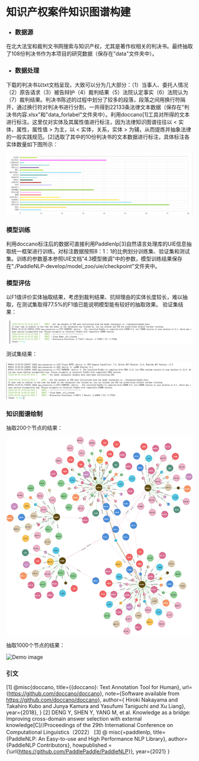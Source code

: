 # 知识产权案件知识图谱构建

- ### 数据源

​		在北大法宝和裁判文书网搜索与知识产权，尤其是著作权相关的判决书。最终抽取了108份判决书作为本项目的研究数据（保存在"data"文件夹中）。

- ### 数据处理

​		下载的判决书以txt文档呈现，大致可以分为几大部分：（1）当事人、委托人情况（2）原告请求（3）被告辩护（4）裁判结果（5）法院认定事实（6）法院认为（7）裁判结果。判决书陈述的过程中划分了较多的段落，段落之间用换行符隔开，通过换行符对判决书进行分割，一共得到22133条法律文本数据（保存在"判决书内容.xlsx"和"data_forlabel"文件夹中）。
​		利用doccano[1]工具对所得的文本进行标注。这里仅对实体及其属性值进行标注，因为法律知识图谱往往以 < 实体，属性，属性值 > 为主，以 < 实体，关系，实体 > 为辅，从而提炼并抽象法律的一般实践规范。[2]选取了其中的10份判决书的文本数据进行标注，具体标注各实体数量如下图所示：

![Demo image](https://github.com/vidal-source/Intellectual-Property-Knowledge-Graph/blob/main/%E7%BB%93%E6%9E%9C/entity.png)


### 模型训练

​		利用doccano标注后的数据可直接利用Paddlenlp[3]自然语言处理库的UIE信息抽取统一框架进行训练。对标注数据按照8：1：1的比例划分训练集、验证集和测试集。训练的参数基本参照UIE文档"4.3模型微调"中的参数，模型训练结果保存在"./PaddleNLP-develop/model_zoo/uie/checkpoint"文件夹中。

### 模型评估

以F1值评价实体抽取结果，考虑到裁判结果、抗辩理由的实体长度较长，难以抽取，在测试集取得77.5%的F1值已能说明模型能有较好的抽取效果。
验证集结果：

![Demo image](https://github.com/vidal-source/Intellectual-Property-Knowledge-Graph/blob/main/%E7%BB%93%E6%9E%9C/valid.png)

测试集结果：

![Demo image](https://github.com/vidal-source/Intellectual-Property-Knowledge-Graph/blob/main/%E7%BB%93%E6%9E%9C/test.png)

### 知识图谱绘制

抽取200个节点的结果：

![Demo image](https://github.com/vidal-source/Intellectual-Property-Knowledge-Graph/blob/main/%E7%BB%93%E6%9E%9C/result200.png)

抽取1000个节点的结果：

![Demo image](https://github.com/vidal-source/Intellectual-Property-Knowledge-Graph/blob/main/%E7%BB%93%E6%9E%9C/result1000.png)

### 引文

[1] @misc{doccano,
  title={{doccano}: Text Annotation Tool for Human},
  url={https://github.com/doccano/doccano},
  note={Software available from https://github.com/doccano/doccano},
  author={
    Hiroki Nakayama and
    Takahiro Kubo and
    Junya Kamura and
    Yasufumi Taniguchi and
    Xu Liang},
  year={2018},
}
[2] DENG Y, SHEN Y, YANG M, et al. Knowledge as a bridge: Improving cross-domain answer selection with external knowledge[C]//Proceedings of the 29th International Conference on Computational Linguistics（2022）
[3] @ misc{=paddlenlp,
    title={PaddleNLP: An Easy-to-use and High Performance NLP Library},
    author={PaddleNLP Contributors},
    howpublished = {\url{https://github.com/PaddlePaddle/PaddleNLP}},
    year={2021}
}
